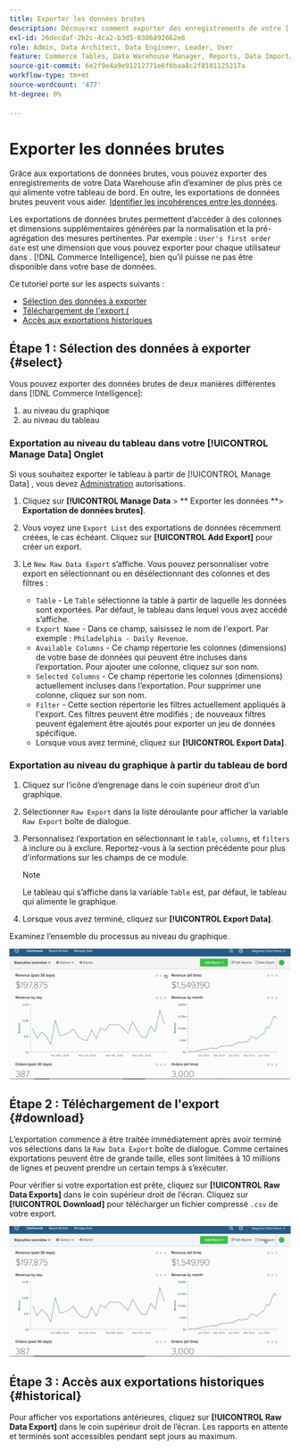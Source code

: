 ```yaml
---
title: Exporter les données brutes
description: Découvrez comment exporter des enregistrements de votre [!DNL Commerce Intelligence] Data Warehouse pour examiner de plus près ce qui alimente votre tableau de bord.
exl-id: 26decdaf-2b2c-4ca2-b3d5-0386892662e8
role: Admin, Data Architect, Data Engineer, Leader, User
feature: Commerce Tables, Data Warehouse Manager, Reports, Data Import/Export
source-git-commit: 6e2f9e4a9e91212771e6f6baa8c2f8101125217a
workflow-type: tm+mt
source-wordcount: '477'
ht-degree: 0%

---
```


# Exporter les données brutes

Grâce aux exportations de données brutes, vous pouvez exporter des enregistrements de votre Data Warehouse afin d’examiner de plus près ce qui alimente votre tableau de bord. En outre, les exportations de données brutes peuvent vous aider. [Identifier les incohérences entre les données](https://experienceleague.adobe.com/docs/commerce-knowledge-base/kb/troubleshooting/miscellaneous/using-data-exports-to-pinpoint-discrepancies.html).

Les exportations de données brutes permettent d’accéder à des colonnes et dimensions supplémentaires générées par la normalisation et la pré-agrégation des mesures pertinentes. Par exemple : `User's first order date` est une dimension que vous pouvez exporter pour chaque utilisateur dans . [!DNL Commerce Intelligence], bien qu’il puisse ne pas être disponible dans votre base de données.

Ce tutoriel porte sur les aspects suivants :

* [Sélection des données à exporter](#select)
* [Téléchargement de l&#39;export (](#download)
* [Accès aux exportations historiques](#historical)

## Étape 1 : Sélection des données à exporter {#select}

Vous pouvez exporter des données brutes de deux manières différentes dans [!DNL Commerce Intelligence]:

1. au niveau du graphique
1. au niveau du tableau

### Exportation au niveau du tableau dans votre [!UICONTROL Manage Data] Onglet

Si vous souhaitez exporter le tableau à partir de [!UICONTROL Manage Data] , vous devez [Administration](../administrator/user-management/user-management.md) autorisations.

1. Cliquez sur **[!UICONTROL Manage Data** > ** Exporter les données **> **Exportation de données brutes]**.
1. Vous voyez une `Export List` des exportations de données récemment créées, le cas échéant. Cliquez sur **[!UICONTROL Add Export]** pour créer un export.
1. Le `New Raw Data Export` s’affiche. Vous pouvez personnaliser votre export en sélectionnant ou en désélectionnant des colonnes et des filtres :

   * `Table` - Le `Table` sélectionne la table à partir de laquelle les données sont exportées. Par défaut, le tableau dans lequel vous avez accédé s’affiche.
   * `Export Name` - Dans ce champ, saisissez le nom de l&#39;export. Par exemple : `Philadelphia - Daily Revenue`.
   * `Available Columns` - Ce champ répertorie les colonnes (dimensions) de votre base de données qui peuvent être incluses dans l’exportation. Pour ajouter une colonne, cliquez sur son nom.
   * `Selected Columns` - Ce champ répertorie les colonnes (dimensions) actuellement incluses dans l’exportation. Pour supprimer une colonne, cliquez sur son nom.
   * `Filter` - Cette section répertorie les filtres actuellement appliqués à l&#39;export. Ces filtres peuvent être modifiés ; de nouveaux filtres peuvent également être ajoutés pour exporter un jeu de données spécifique.
   * Lorsque vous avez terminé, cliquez sur **[!UICONTROL Export Data]**.

### Exportation au niveau du graphique à partir du tableau de bord

1. Cliquez sur l’icône d’engrenage dans le coin supérieur droit d’un graphique.

1. Sélectionner `Raw Export` dans la liste déroulante pour afficher la variable `Raw Export` boîte de dialogue.

1. Personnalisez l’exportation en sélectionnant le `table`, `columns`, et `filters` à inclure ou à exclure. Reportez-vous à la section précédente pour plus d&#39;informations sur les champs de ce module.

   >[!NOTE]
   >
   >Le tableau qui s’affiche dans la variable `Table` est, par défaut, le tableau qui alimente le graphique.

1. Lorsque vous avez terminé, cliquez sur **[!UICONTROL Export Data]**.

Examinez l’ensemble du processus au niveau du graphique.

![](../assets/Chart-level_export.gif)

## Étape 2 : Téléchargement de l&#39;export {#download}

L’exportation commence à être traitée immédiatement après avoir terminé vos sélections dans la `Raw Data Export` boîte de dialogue. Comme certaines exportations peuvent être de grande taille, elles sont limitées à 10 millions de lignes et peuvent prendre un certain temps à s’exécuter.

Pour vérifier si votre exportation est prête, cliquez sur **[!UICONTROL Raw Data Exports]** dans le coin supérieur droit de l’écran. Cliquez sur **[!UICONTROL Download]** pour télécharger un fichier compressé `.csv` de votre export.

![](../assets/Downloading_export.gif)

## Étape 3 : Accès aux exportations historiques {#historical}

Pour afficher vos exportations antérieures, cliquez sur **[!UICONTROL Raw Data Export]** dans le coin supérieur droit de l’écran. Les rapports en attente et terminés sont accessibles pendant sept jours au maximum.

